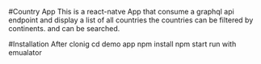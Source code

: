 #Country App
This is a react-natve App that consume a graphql api endpoint and display a list of all countries
the countries can be filtered by continents.
and can be searched.

#Installation
After clonig cd demo app
npm install
npm start
run with emualator
